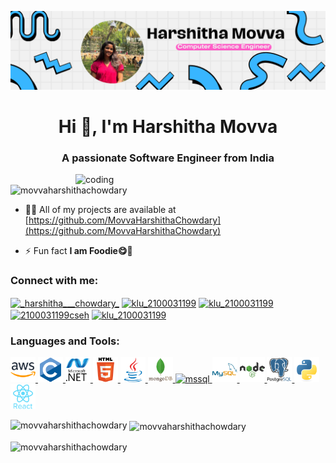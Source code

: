 ![logo](https://github.com/MovvaHarshithaChowdary/MovvaHarshithaChowdary/blob/main/Github%20Banner.png)

<h1 align="center">Hi 👋, I'm Harshitha Movva</h1>
<h3 align="center">A passionate Software Engineer from India</h3>

<img align="right" alt="coding" width="400" src="https://user-images.githubusercontent.com/55389276/140866485-8fb1c876-9a8f-4d6a-98dc-08c4981eaf70.gif">

<p align="left"> <img src="https://komarev.com/ghpvc/?username=movvaharshithachowdary&label=Profile%20views&color=0e75b6&style=flat" alt="movvaharshithachowdary" /> </p>

- 👨‍💻 All of my projects are available at [https://github.com/MovvaHarshithaChowdary](https://github.com/MovvaHarshithaChowdary)

- ⚡ Fun fact **I am Foodie😋🍝**

<h3 align="left">Connect with me:</h3>
<p align="left">
<a href="https://instagram.com/_harshitha___chowdary_" target="blank"><img align="center" src="https://raw.githubusercontent.com/rahuldkjain/github-profile-readme-generator/master/src/images/icons/Social/instagram.svg" alt="_harshitha___chowdary_" height="30" width="40" /></a>
<a href="https://www.codechef.com/users/klu_2100031199" target="blank"><img align="center" src="https://cdn.jsdelivr.net/npm/simple-icons@3.1.0/icons/codechef.svg" alt="klu_2100031199" height="30" width="40" /></a>
<a href="https://www.hackerrank.com/klu_2100031199" target="blank"><img align="center" src="https://raw.githubusercontent.com/rahuldkjain/github-profile-readme-generator/master/src/images/icons/Social/hackerrank.svg" alt="klu_2100031199" height="30" width="40" /></a>
<a href="https://codeforces.com/profile/2100031199cseh" target="blank"><img align="center" src="https://raw.githubusercontent.com/rahuldkjain/github-profile-readme-generator/master/src/images/icons/Social/codeforces.svg" alt="2100031199cseh" height="30" width="40" /></a>
<a href="https://www.leetcode.com/klu_2100031199" target="blank"><img align="center" src="https://raw.githubusercontent.com/rahuldkjain/github-profile-readme-generator/master/src/images/icons/Social/leet-code.svg" alt="klu_2100031199" height="30" width="40" /></a>
</p>

<h3 align="left">Languages and Tools:</h3>
<p align="left"> <a href="https://aws.amazon.com" target="_blank" rel="noreferrer"> <img src="https://raw.githubusercontent.com/devicons/devicon/master/icons/amazonwebservices/amazonwebservices-original-wordmark.svg" alt="aws" width="40" height="40"/> </a> <a href="https://www.cprogramming.com/" target="_blank" rel="noreferrer"> <img src="https://raw.githubusercontent.com/devicons/devicon/master/icons/c/c-original.svg" alt="c" width="40" height="40"/> </a> <a href="https://dotnet.microsoft.com/" target="_blank" rel="noreferrer"> <img src="https://raw.githubusercontent.com/devicons/devicon/master/icons/dot-net/dot-net-original-wordmark.svg" alt="dotnet" width="40" height="40"/> </a> <a href="https://www.w3.org/html/" target="_blank" rel="noreferrer"> <img src="https://raw.githubusercontent.com/devicons/devicon/master/icons/html5/html5-original-wordmark.svg" alt="html5" width="40" height="40"/> </a> <a href="https://www.java.com" target="_blank" rel="noreferrer"> <img src="https://raw.githubusercontent.com/devicons/devicon/master/icons/java/java-original.svg" alt="java" width="40" height="40"/> </a> <a href="https://www.mongodb.com/" target="_blank" rel="noreferrer"> <img src="https://raw.githubusercontent.com/devicons/devicon/master/icons/mongodb/mongodb-original-wordmark.svg" alt="mongodb" width="40" height="40"/> </a> <a href="https://www.microsoft.com/en-us/sql-server" target="_blank" rel="noreferrer"> <img src="https://www.svgrepo.com/show/303229/microsoft-sql-server-logo.svg" alt="mssql" width="40" height="40"/> </a> <a href="https://www.mysql.com/" target="_blank" rel="noreferrer"> <img src="https://raw.githubusercontent.com/devicons/devicon/master/icons/mysql/mysql-original-wordmark.svg" alt="mysql" width="40" height="40"/> </a> <a href="https://nodejs.org" target="_blank" rel="noreferrer"> <img src="https://raw.githubusercontent.com/devicons/devicon/master/icons/nodejs/nodejs-original-wordmark.svg" alt="nodejs" width="40" height="40"/> </a> <a href="https://www.postgresql.org" target="_blank" rel="noreferrer"> <img src="https://raw.githubusercontent.com/devicons/devicon/master/icons/postgresql/postgresql-original-wordmark.svg" alt="postgresql" width="40" height="40"/> </a> <a href="https://www.python.org" target="_blank" rel="noreferrer"> <img src="https://raw.githubusercontent.com/devicons/devicon/master/icons/python/python-original.svg" alt="python" width="40" height="40"/> </a> <a href="https://reactjs.org/" target="_blank" rel="noreferrer"> <img src="https://raw.githubusercontent.com/devicons/devicon/master/icons/react/react-original-wordmark.svg" alt="react" width="40" height="40"/> </a> </p>

<p><img align="left" src="https://github-readme-stats.vercel.app/api/top-langs?username=movvaharshithachowdary&show_icons=true&locale=en&layout=compact" alt="movvaharshithachowdary" /></p>

<p>&nbsp;<img align="center" src="https://github-readme-stats.vercel.app/api?username=movvaharshithachowdary&show_icons=true&locale=en" alt="movvaharshithachowdary" /></p>

<p><img align="center" src="https://github-readme-streak-stats.herokuapp.com/?user=movvaharshithachowdary&" alt="movvaharshithachowdary" /></p>

